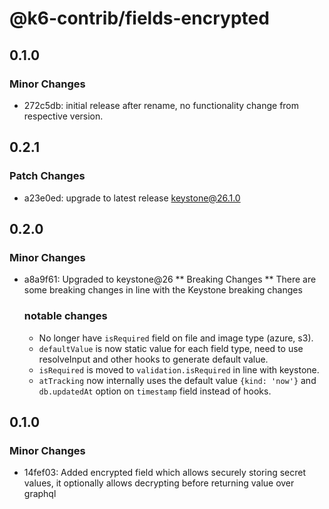 # @k6-contrib/fields-encrypted

## 0.1.0

### Minor Changes

- 272c5db: initial release after rename, no functionality change from respective version.

## 0.2.1

### Patch Changes

- a23e0ed: upgrade to latest release keystone@26.1.0

## 0.2.0

### Minor Changes

- a8a9f61: Upgraded to keystone@26
  ** Breaking Changes **
  There are some breaking changes in line with the Keystone breaking changes

  ### notable changes

  - No longer have `isRequired` field on file and image type (azure, s3).
  - `defaultValue` is now static value for each field type, need to use resolveInput and other hooks to generate default value.
  - `isRequired` is moved to `validation.isRequired` in line with keystone.
  - `atTracking` now internally uses the default value `{kind: 'now'}` and `db.updatedAt` option on `timestamp` field instead of hooks.

## 0.1.0

### Minor Changes

- 14fef03: Added encrypted field which allows securely storing secret values, it optionally allows decrypting before returning value over graphql
